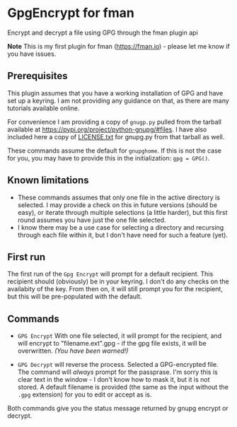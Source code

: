 # GpgEncrypt for fman
Encrypt and decrypt a file using GPG through the fman plugin api

**Note** This is my first plugin for fman (<https://fman.io>) - please let me know if you have issues.

## Prerequisites
This plugin assumes that you have a working installation of GPG and have set up a keyring. I am not providing any guidance on that, as there are many tutorials available online.

For convenience I am providing a copy of `gnugp.py` pulled from the tarball available at <https://pypi.org/project/python-gnupg/#files>. I have also included here a copy of [LICENSE.txt](./gnupg-LICENSE.txt) for gnupg.py from that tarball as well.

These commands assume the default for `gnupghome`. If this is not the case for you, you may have to provide this in the initialization: `gpg = GPG()`.

## Known limitations
- These commands assumes that only one file in the active directory is selected. I may provide a check on this in future versions (should be easy), or iterate through multiple selections (a little harder), but this first round assumes you have just the one file selected.
- I know there may be a use case for selecting a directory and recursing through each file within it, but I don't have need for such a feature (yet).

## First run
The first run of the `Gpg Encrypt` will prompt for a default recipient. This recipient should (obviously) be in your keyring. I don't do any checks on the availabity of the key.  From then on, it will still prompt you for the recipient, but this will be pre-populated with the default.

## Commands
- `GPG Encrypt` With one file selected, it will prompt for the recipient, and will encrypt to "filename.ext".gpg - if the gpg file exists, it will be overwritten. _(You have been warned!)_

- `GPG Decrypt` will reverse the process. Selected a GPG-encrypted file. The command will _always_ prompt for the passprase. I'm sorry this is clear text in the window - I don't know how to mask it, but it is not stored. A default filename is provided (the same as the input without the `.gpg` extension) for you to edit or accept as is.

Both commands give you the status message returned by gnupg encrypt or decrypt.

